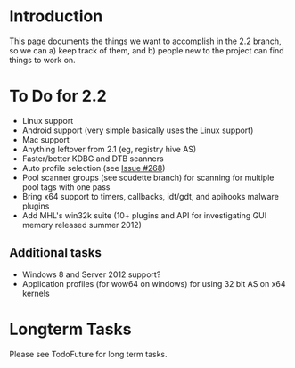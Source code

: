 # Introduction #

This page documents the things we want to accomplish in the 2.2 branch, so we can a) keep track of them, and b) people new to the project can find things to work on.

# To Do for 2.2 #

  * Linux support
  * Android support (very simple basically uses the Linux support)
  * Mac support
  * Anything leftover from 2.1 (eg, registry hive AS)
  * Faster/better KDBG and DTB scanners
  * Auto profile selection (see [Issue #268](https://code.google.com/p/volatility/issues/detail?id=#268))
  * Pool scanner groups (see scudette branch) for scanning for multiple pool tags with one pass
  * Bring x64 support to timers, callbacks, idt/gdt, and apihooks malware plugins
  * Add MHL's win32k suite (10+ plugins and API for investigating GUI memory released summer 2012)

## Additional tasks ##

  * Windows 8 and Server 2012 support?
  * Application profiles (for wow64 on windows) for using 32 bit AS on x64 kernels

# Longterm Tasks #

Please see TodoFuture for long term tasks.